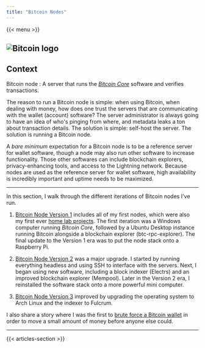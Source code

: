 ```yaml
---
title: "Bitcoin Nodes"
---
```


{{< menu >}}

## ![Bitcoin logo](/images/bitcoin.png)

## Context

Bitcoin node
: A server that runs the [*Bitcoin Core*](https://github.com/bitcoin/bitcoin) software and verifies transactions.

The reason to run a Bitcoin node is simple: when using Bitcoin, when dealing with money, how does one trust the servers that are communicating with the wallet (account) software? The server administrator is always going to have an idea of who's pinging from where, and metadata leaks a ton about transaction details. The solution is simple: self-host the server. The solution is running a Bitcoin node.

A *bare minimum* expectation for a Bitcoin node is to be a reference server for wallet software, though a node may also run other software to increase functionality. Those other softwares can include blockchain explorers, privacy-enhancing tools, and access to the Lightning network. Because nodes are used as the reference server for wallet software, high availability is incredibly important and uptime needs to be maximized.

---

In this section, I walk through the different iterations of Bitcoin nodes I've run.

1. [Bitcoin Node Version 1](/home-lab/bitcoin/bitcoin-node-v1) includes all of my first nodes, which were also my first ever [home lab projects](/home-lab). The first iteration was a Windows computer running *Bitcoin Core*, followed by a Ubuntu Desktop instance running Bitcoin alongside a blockchain explorer (btc-rpc-explorer). The final update to the Version 1 era was to put the node stack onto a Raspberry Pi.

1. [Bitcoin Node Version 2](/home-lab/bitcoin/bitcoin-node-v2) was a major upgrade. I started by running everything headless and using SSH to interface with the servers. Next, I began using new software, including a block indexer (Electrs) and an improved blockchain explorer (Mempool). Later in the Version 2 era, I reinstalled the software stack onto a more powerful mini computer.

1. [Bitcoin Node Version 3](/home-lab/bitcoin/bitcoin-node-v3) improved by upgrading the operating system to Arch Linux and the indexer to Fulcrum.

I also share a story where I was the first to [brute force a Bitcoin wallet](/home-lab/bitcoin/bitcoin-hack) in order to move a small amount of money before anyone else could.

---

{{< articles-section >}}
